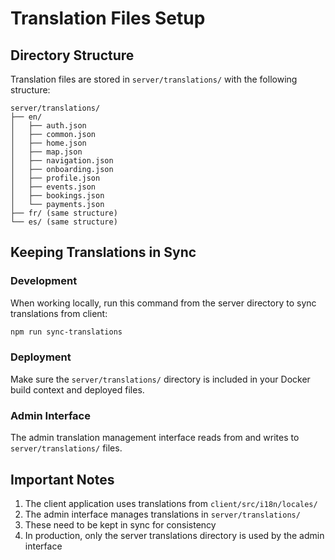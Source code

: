 # Translation Files Setup

## Directory Structure

Translation files are stored in `server/translations/` with the following structure:

```
server/translations/
├── en/
│   ├── auth.json
│   ├── common.json
│   ├── home.json
│   ├── map.json
│   ├── navigation.json
│   ├── onboarding.json
│   ├── profile.json
│   ├── events.json
│   ├── bookings.json
│   └── payments.json
├── fr/ (same structure)
└── es/ (same structure)
```

## Keeping Translations in Sync

### Development
When working locally, run this command from the server directory to sync translations from client:

```bash
npm run sync-translations
```

### Deployment
Make sure the `server/translations/` directory is included in your Docker build context and deployed files.

### Admin Interface
The admin translation management interface reads from and writes to `server/translations/` files.

## Important Notes

1. The client application uses translations from `client/src/i18n/locales/`
2. The admin interface manages translations in `server/translations/`
3. These need to be kept in sync for consistency
4. In production, only the server translations directory is used by the admin interface
